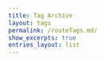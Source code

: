 ```yaml
---
title: Tag Archive
layout: tags
permalink: /routeTags.md/
show_excerpts: true
entries_layout: list
---
```

